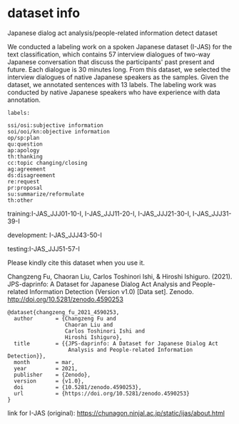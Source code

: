 # dataset info

Japanese dialog act analysis/people-related information detect dataset

We conducted a labeling work on a spoken Japanese dataset (I-JAS) for the text classification, which contains 57 interview dialogues of two-way Japanese conversation that discuss the participants' past present and future. Each dialogue is 30 minutes long. From this dataset, we selected the interview dialogues of native Japanese speakers as the samples. Given the dataset, we annotated sentences with 13 labels. The labeling work was conducted by native Japanese speakers who have experience with data annotation.


    labels:

    ssi/osi:subjective information
    soi/ooi/kn:objective information
    op/sp:plan
    qu:question
    ap:apology
    th:thanking
    cc:topic changing/closing
    ag:agreement
    ds:disagreement
    re:request
    pr:proposal
    su:summarize/reformulate
    th:other



training:I-JAS_JJJ01-10-I, I-JAS_JJJ11-20-I, I-JAS_JJJ21-30-I, I-JAS_JJJ31-39-I

development: I-JAS_JJJ43-50-I

testing:I-JAS_JJJ51-57-I


Please kindly cite this dataset when you use it.

Changzeng Fu, Chaoran Liu, Carlos Toshinori Ishi, & Hiroshi Ishiguro. (2021). JPS-daprinfo: A Dataset for Japanese Dialog Act Analysis and People-related Information Detection (Version v1.0) [Data set]. Zenodo. http://doi.org/10.5281/zenodo.4590253

    @dataset{changzeng_fu_2021_4590253,
      author       = {Changzeng Fu and
                      Chaoran Liu and
                      Carlos Toshinori Ishi and
                      Hiroshi Ishiguro},
      title        = {{JPS-daprinfo: A Dataset for Japanese Dialog Act 
                       Analysis and People-related Information Detection}},
      month        = mar,
      year         = 2021,
      publisher    = {Zenodo},
      version      = {v1.0},
      doi          = {10.5281/zenodo.4590253},
      url          = {https://doi.org/10.5281/zenodo.4590253}
    }

link for I-JAS (original): https://chunagon.ninjal.ac.jp/static/ijas/about.html
